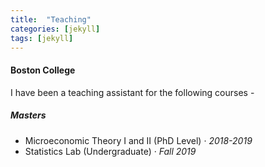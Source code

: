 ```yaml
---
title:  "Teaching"
categories: [jekyll]
tags: [jekyll]
---
```

<h4 id="boston college"><strong>Boston College</strong></h4>
<p>I have been a teaching assistant for the following courses -
<!---
<br />(<a href="" target="_blank">Course evaluations</a>)</p>
-->
<h5 id="masters"><strong>Masters</strong></h5>
<ul>
 <li> Microeconomic Theory I and II (PhD Level)  &middot; <em>2018-2019</em>  </li>
  <li>Statistics Lab (Undergraduate) &middot; <em>Fall 2019</em> 
</ul>

